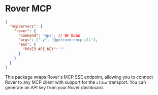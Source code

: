 # Rover MCP

```json
{
  "mcpServers": {
    "rover": {
      "command": "npx", // Or bunx
      "args": ["-y", "@getrover/mcp-cli"],
      "env": {
        "ROVER_API_KEY": ""
      }
    }
  }
}
```

This package wraps Rover's MCP SSE endpoint, allowing you to connect Rover to any MCP client with support for the `stdio` transport.
You can generate an API key from your Rover dashboard.
